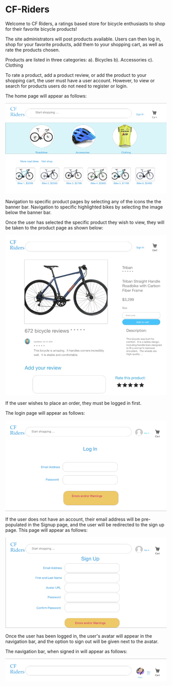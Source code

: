 # CF-Riders

Welcome to CF Riders, a ratings based store for bicycle enthusiasts to shop for their favorite bicycle products!

The site administrators will post products available.  Users can then log in, shop for your favorite products, add them to your shopping cart, as well as rate the products chosen.

Products are listed in three categories:
a). Bicycles
b). Accessories
c). Clothing

To rate a product, add a product review, or add the product to your shopping cart, the user must have a user account.  However, to view or search for products users do not need to register or login.

The home page will appear as follows:

![Homepage Image](/docs/images/HomePage.png)

Navigation to specific product pages by selecting any of the icons the the banner bar.  Navigation to specific highlighted bikes by selecting the image below the banner bar.

Once the user has selected the specific product they wish to view, they will be taken to the product page as shown below:

![Productpage Image](/docs/images/ProductPage.png)

If the user wishes to place an order, they must be logged in first.  

The login page will appear as follows:

![Login Page](/docs/images/LogIn.png)

If the user does not have an account, their email address will be pre-populated in the Signup page, and the user will be redirected to the sign up page.  This page will appear as follows:

![SignUp page](/docs/images/SignUp.png)

Once the user has been logged in, the user's avatar will appear in the navigation bar, and the option to sign out will be given next to the avatar.  

The navigation bar, when signed in will appear as follows:

![Navigation Bar Signed In](/docs/images/NavigationBar-SignedIn.png)




